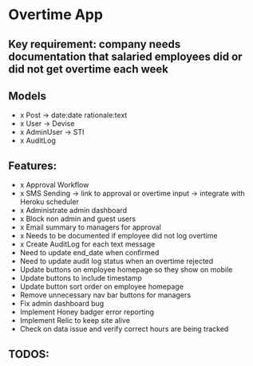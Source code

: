 # Overtime App

## Key requirement: company needs documentation that salaried employees did or did not get overtime each week

## Models
- x Post -> date:date rationale:text
- x User -> Devise
- x AdminUser -> STI
- x AuditLog

## Features:
- x Approval Workflow
- x SMS Sending -> link to approval or overtime input -> integrate with Heroku scheduler
- x Administrate admin dashboard
- x Block non admin and guest users
- x Email summary to managers for approval
- x Needs to be documented if employee did not log overtime
- x Create AuditLog for each text message
- Need to update end_date when confirmed
- Need to update audit log status when an overtime rejected
- Update buttons on employee homepage so they show on mobile
- Update buttons to include timestamp
- Update button sort order on employee homepage
- Remove unnecessary nav bar buttons for managers
- Fix admin dashboard bug
- Implement Honey badger error reporting
- Implement Relic to keep site alive
- Check on data issue and verify correct hours are being tracked
## TODOS:

